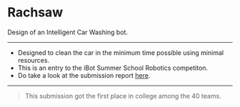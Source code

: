 # Rachsaw
Design of an Intelligent Car Washing bot.
***
- Designed to clean the car in the minimum time possible using minimal resources.
- This is an entry to the iBot Summer School Robotics competiton.
- Do take a look at the submission report [here](https://github.com/HR-1-1/Rachsaw/blob/main/Report/iBot%20Report%20File.pdf).
***
> This submission got the first place in college among the 40 teams.
